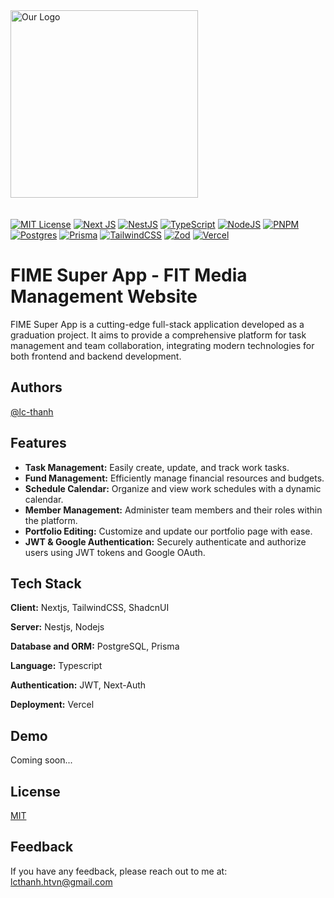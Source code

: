<img src="https://fime.edu.vn/assets/images/logos/logo-two.png" alt="Our Logo" width="300" style="margin-bottom: 20px" />

[![MIT License](https://img.shields.io/badge/License-MIT-green.svg?style=for-the-badge)](https://github.com/lc-thanh/FIME_Super_App/blob/main/LICENSE)
[![Next JS](https://img.shields.io/badge/Next-black?style=for-the-badge&logo=next.js&logoColor=white)](https://nextjs.org/)
[![NestJS](https://img.shields.io/badge/nestjs-%23E0234E.svg?style=for-the-badge&logo=nestjs&logoColor=white)](https://nestjs.com/)
[![TypeScript](https://img.shields.io/badge/typescript-%23007ACC.svg?style=for-the-badge&logo=typescript&logoColor=white)](https://www.typescriptlang.org/)
[![NodeJS](https://img.shields.io/badge/node.js-6DA55F?style=for-the-badge&logo=node.js&logoColor=white)](https://nodejs.org/en)
[![PNPM](https://img.shields.io/badge/pnpm-%234a4a4a.svg?style=for-the-badge&logo=pnpm&logoColor=f69220)](https://pnpm.io/)
[![Postgres](https://img.shields.io/badge/postgres-%23316192.svg?style=for-the-badge&logo=postgresql&logoColor=white)](https://www.postgresql.org/)
[![Prisma](https://img.shields.io/badge/Prisma-3982CE?style=for-the-badge&logo=Prisma&logoColor=white)](https://www.prisma.io/)
[![TailwindCSS](https://img.shields.io/badge/tailwindcss-%2338B2AC.svg?style=for-the-badge&logo=tailwind-css&logoColor=white)](https://tailwindcss.com/)
[![Zod](https://img.shields.io/badge/zod-%233068b7.svg?style=for-the-badge&logo=zod&logoColor=white)](https://zod.dev/)
[![Vercel](https://img.shields.io/badge/vercel-%23000000.svg?style=for-the-badge&logo=vercel&logoColor=white)](https://vercel.com/)

# FIME Super App - FIT Media Management Website

FIME Super App is a cutting-edge full-stack application developed as a graduation project. It aims to provide a comprehensive platform for task management and team collaboration, integrating modern technologies for both frontend and backend development.

## Authors

[@lc-thanh](https://github.com/lc-thanh)

## Features

- **Task Management:** Easily create, update, and track work tasks.
- **Fund Management:** Efficiently manage financial resources and budgets.
- **Schedule Calendar:** Organize and view work schedules with a dynamic calendar.
- **Member Management:** Administer team members and their roles within the platform.
- **Portfolio Editing:** Customize and update our portfolio page with ease.
- **JWT & Google Authentication:** Securely authenticate and authorize users using JWT tokens and Google OAuth.

## Tech Stack

**Client:** Nextjs, TailwindCSS, ShadcnUI

**Server:** Nestjs, Nodejs

**Database and ORM:** PostgreSQL, Prisma

**Language:** Typescript

**Authentication:** JWT, Next-Auth

**Deployment:** Vercel

## Demo

Coming soon...

## License

[MIT](https://choosealicense.com/licenses/mit/)

## Feedback

If you have any feedback, please reach out to me at: lcthanh.htvn@gmail.com
